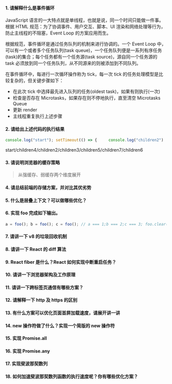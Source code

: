 <!--
 * @Date: 2021-11-11 19:32:53
 * @LastEditors: chuhongguang
-->
#### 1. 请解释什么是事件循环
JavaScript 语言的一大特点就是单线程，也就是说，同一个时间只能做一件事。根据 HTML 规范：为了协调事件、用户交互、脚本、UI 渲染和网络处理等行为，防止主线程的不阻塞，Event Loop 的方案应用而生。

根据规范，事件循环是通过任务队列的机制来进行协调的。一个 Event Loop 中，可以有一个或者多个任务队列(task queue)，一个任务队列便是一系列有序任务(task)的集合；每个任务都有一个任务源(task source)，源自同一个任务源的 task 必须放到同一个任务队列，从不同源来的则被添加到不同队列。

在事件循环中，每进行一次循环操作称为 tick，每一次 tick 的任务处理模型是比较复杂的，但关键步骤如下：

- 在此次 tick 中选择最先进入队列的任务(oldest task)，如果有则执行(一次)
- 检查是否存在 Microtasks，如果存在则不停地执行，直至清空 Microtasks Queue
- 更新 render
- 主线程重复执行上述步骤

#### 2. 请给出上述代码的执行结果
```js
console.log("start"); setTimeout(() => {     console.log("children2")     Promise.resolve().then(() =>{         console.log("children3")     }) }, 0)  new Promise(function(resolve, reject){     console.log("children4")     setTimeout(function(){         console.log("children5")         resolve("children6")     }, 0) }).then(res =>{         // flag     console.log("children7")     setTimeout(() =>{         console.log(res)     }, 0) })
```
start/children4/children2/children3/children5/children7/children6
#### 3. 请说明浏览器的缓存策略
> 从强缓存、弱缓存两个维度展开

#### 4. 请总结前端的存储方案，并对比其优劣势

#### 5. 什么是层叠上下文？可以做哪些优化？

#### 6. 实现 foo 完成如下输出。
```js
a = foo(); b = foo(); c = foo(); // a === 1;b === 2;c === 3; foo.clear(); d = foo(); //d === 1;
```

#### 7. 请讲一下 v8 的垃圾回收机制

#### 8. 请讲一下 React 的 diff 算法

#### 9. React fiber 是什么？React 如何实现中断重启任务？

#### 10. 请讲一下浏览器架构及工作原理

#### 11. 请讲一下跨标签页通信有哪些方案？

#### 12. 请解释一下 http 及 https 的区别

#### 13. 有什么方案可以优化页面首屏加载速度，请展开讲一讲

#### 14. new 操作符做了什么？实现一个简版的 new 操作符

#### 15. 实现 Promise.all
#### 16. 实现 Promise.any
#### 17. 实现斐波那契数列
#### 18. 如何加速斐波那契数列函数的执行速度呢？你有哪些优化方案？